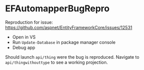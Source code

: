 # EFAutomapperBugRepro

Reproduction for issue: https://github.com/aspnet/EntityFrameworkCore/issues/12531

 - Open in VS
 - Run `Update-Database` in package manager console
 - Debug app
 
 Should launch `api/thing` were the bug is reproduced.
 Navigate to `api/thingwithouttype` to see a working projection.
